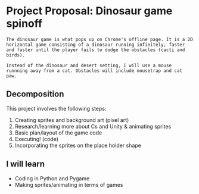 # Project Proposal: Dinosaur game spinoff
    The dinosaur game is what pops up on Chrome's offline page. It is a 2D horizontal game consisting of a dinosaur running infinitely, faster and faster until the player fails to dodge the obstacles (cacti and birds). 

    Instead of the dinosaur and desert setting, I will use a mouse runnning away from a cat. Obstacles will include mousetrap and cat paw.

## Decomposition

This project involves the following steps:
1. Creating sprites and background art (pixel art)
2. Research/learning more about Cs and Unity & animating sprites
3. Basic plan/layout of the game code
4. Executing! (code)
5. Incorporating the sprites on the place holder shape

## I will learn

- Coding in Python and Pygame
- Making sprites/animating in terms of games
